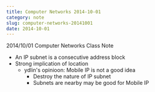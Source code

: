 ```yaml
---
title: Computer Networks 2014-10-01
category: note
slug: computer-networks-20141001
date: 2014-10-01
---
```

2014/10/01 Computer Networks Class Note

-  An IP subnet is a consecutive address block
-  Strong implication of location
   -  ydlin's opinioon: Mobile IP is not a good idea
      -  Destroy the nature of IP subnet
      -  Subnets are nearby may be good for Mobile IP
